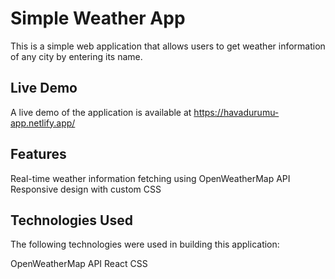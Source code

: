 # Simple Weather App
This is a simple web application that allows users to get weather information of any city by entering its name.

## Live Demo
A live demo of the application is available at https://havadurumu-app.netlify.app/

## Features
Real-time weather information fetching using OpenWeatherMap API
Responsive design with custom CSS

## Technologies Used
The following technologies were used in building this application:

OpenWeatherMap API
React
CSS



